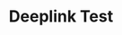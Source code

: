 <h1 align="center">Deeplink Test</h1>
<p align="center>For testing deeplinks on mobile devices.</p>
